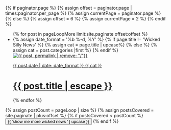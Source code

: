 {% if paginator.page %}
  {% assign offset = paginator.page  | times:paginator.per_page %}
  {% assign currentPage = paginator.page %}
{% else %}
  {% assign offset = 6 %}
  {% assign currentPage = 2 %}
{% endif %}
<div class = 'child main'>
  <div class = 'postContainer' id='blogContainer' data-page='{{ currentPage }}' data-totalPages='{{ paginator.total_pages }}'>
    <ul class = 'more-list'>
      {% for post in pageLoopMore  limit:site.paginate offset:offset %}
      <li class = 'flex out post-item'>  
        {% assign date_format = '%b %-d, %Y' %}
        {% if page.title != 'Wicked Silly News' %}
          {% assign cat = page.title | upcase%}
        {% else %}
          {% assign cat = post.categories |first %}
        {% endif %}
        <a class='post-image child main' href='{{ post.url | relative_url }}'>
          <img src = '{{ site.baseurl }}/assets/posts/{{ post. permalink | remove: "/"}}.jpg' alt = '{{ post. permalink | remove: "/"}}'/></a>
        <a class = 'post-summary child third flex-down' href='{{ post.url | relative_url }}'>
          <p class = 'flex out'>
          <span class = 'post-meta'>{{ post.date | date: date_format }}</span>
          <span class = 'right {{ cat | downcase }}'>{{ cat }}</span>
          </p>
          <p><h1>{{ post.title | escape }}</h1></p>
        </a>
      </li>
      {% endfor %}
    </ul>
  </div>
  {% assign postCount = pageLoop | size %}
  {% assign postsCovered = site.paginate | plus:offset %}
  {% if postsCovered < postCount %}
    <button class="loadMore flex">{{ 'show me more wicked news ' | upcase }}<span><i class="fa fa-arrow-down" aria-hidden="true"></i></span></button>
  {% endif %}
  </div>
